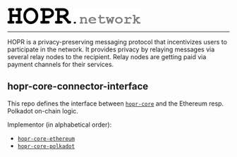 <a href="#"><img src="hopr.png"></a>

---

HOPR is a privacy-preserving messaging protocol that incentivizes users to participate in the network. It provides privacy by relaying messages via several relay nodes to the recipient. Relay nodes are getting paid via payment channels for their services.

## hopr-core-connector-interface

This repo defines the interface between [`hopr-core`](https://github.com/hoprnet/hopr-core) and the Ethereum resp. Polkadot on-chain logic.

Implementor (in alphabetical order):
- [`hopr-core-ethereum`](https://github.com/hoprnet/hopr-core-ethereum)
- [`hopr-core-polkadot`](https://github.com/hoprnet/hopr-core-polkadot)
